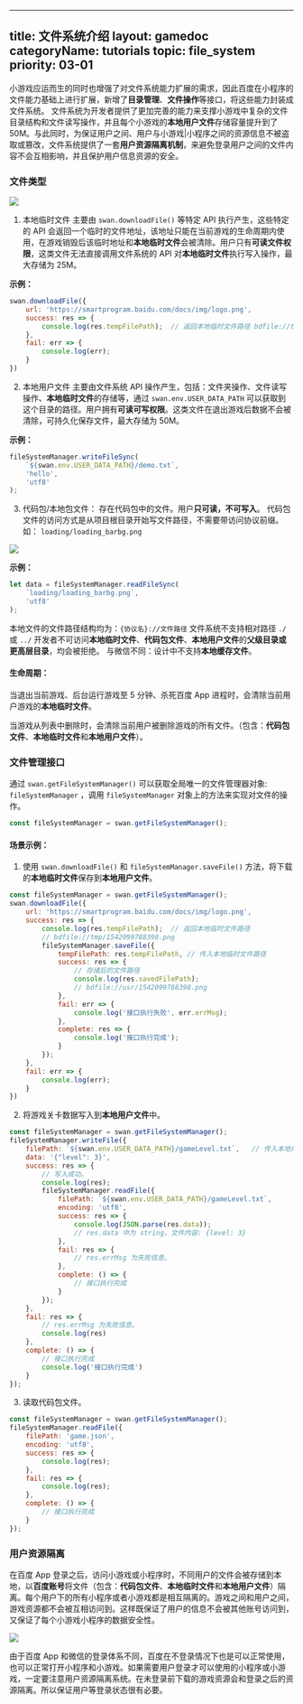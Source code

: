 
---
title: 文件系统介绍
layout: gamedoc
categoryName: tutorials
topic: file_system
priority: 03-01
---

小游戏应运而生的同时也增强了对文件系统能力扩展的需求，因此百度在小程序的文件能力基础上进行扩展，新增了**目录管理**、**文件操作**等接口，将这些能力封装成文件系统。
文件系统为开发者提供了更加完善的能力来支撑小游戏中复杂的文件目录结构和文件读写操作，并且每个小游戏的**本地用户文件**存储容量提升到了 50M。与此同时，为保证用户之间、用户与小游戏|小程序之间的资源信息不被盗取或篡改，文件系统提供了一套**用户资源隔离机制**，来避免登录用户之间的文件内容不会互相影响，并且保护用户信息资源的安全。

### 文件类型

![](/img/game/tutorials/file_class.png)

1. 本地临时文件
主要由 `swan.downloadFile()` 等特定 API 执行产生，这些特定的 API 会返回一个临时的文件地址，该地址只能在当前游戏的生命周期内使用，在游戏销毁后该临时地址和**本地临时文件**会被清除。用户只有**可读文件权限**，这类文件无法直接调用文件系统的 API 对**本地临时文件**执行写入操作，最大存储为 25M。

**示例：**

```js
swan.downloadFile({
    url: 'https://smartprogram.baidu.com/docs/img/logo.png',
    success: res => {
        console.log(res.tempFilePath);  // 返回本地临时文件路径 bdfile://tmp/1542099788398.png
    },
    fail: err => {
        console.log(err);
    }
})
```

2. 本地用户文件
主要由文件系统 API 操作产生，包括：文件夹操作、文件读写操作、**本地临时文件**的存储等，通过 `swan.env.USER_DATA_PATH` 可以获取到这个目录的路径。用户拥有**可读可写权限**。这类文件在退出游戏后数据不会被清除，可持久化保存文件，最大存储为 50M。

**示例：**

```js
fileSystemManager.writeFileSync(
    `${swan.env.USER_DATA_PATH}/demo.txt`,
    'hello',
    'utf8'
);
```

3. 代码包/本地包文件：
存在代码包中的文件。用户**只可读，不可写入**。
代码包文件的访问方式是从项目根目录开始写文件路径，不需要带访问协议前缀。
如： `loading/loading_barbg.png`

![](/img/game/tutorials/file_package.png)

**示例：**

```js
let data = fileSystemManager.readFileSync(
    `loading/loading_barbg.png`,
    'utf8'
);
```

本地文件的文件路径结构均为：`{协议名}://文件路径`
文件系统不支持相对路径 `./` 或 `../`
开发者不可访问**本地临时文件**、**代码包文件**、**本地用户文件**的**父级目录或更高层目录**，均会被拒绝。
与微信不同：设计中不支持**本地缓存文件**。

#### 生命周期：

当退出当前游戏、后台运行游戏至 5 分钟、杀死百度 App 进程时，会清除当前用户游戏的**本地临时文件**。

当游戏从列表中删除时，会清除当前用户被删除游戏的所有文件。（包含：**代码包文件**、**本地临时文件**和**本地用户文件**）。

### 文件管理接口
通过 `swan.getFileSystemManager()` 可以获取全局唯一的文件管理器对象: `fileSystemManager` ，调用 `fileSystemManager` 对象上的方法来实现对文件的操作。

```js
const fileSystemManager = swan.getFileSystemManager();
```

#### 场景示例：

1. 使用 `swan.downloadFile()` 和 `fileSystemManager.saveFile()` 方法，将下载的**本地临时文件**保存到**本地用户文件**。

```js
const fileSystemManager = swan.getFileSystemManager();
swan.downloadFile({
    url: 'https://smartprogram.baidu.com/docs/img/logo.png',
    success: res => {
        console.log(res.tempFilePath);  // 返回本地临时文件路径
        // bdfile://tmp/1542099788398.png
        fileSystemManager.saveFile({
            tempFilePath: res.tempFilePath, // 传入本地临时文件路径
            success: res => {
                // 存储后的文件路径
                console.log(res.savedFilePath);
                // bdfile://usr/1542099788398.png
            },
            fail: err => {
                console.log('接口执行失败', err.errMsg);
            },
            complete: res => {
				console.log('接口执行完成');
			}
        });
    },
    fail: err => {
        console.log(err);
    }
})
```

2. 将游戏关卡数据写入到**本地用户文件**中。

```js
const fileSystemManager = swan.getFileSystemManager();
fileSystemManager.writeFile({
    filePath: `${swan.env.USER_DATA_PATH}/gameLevel.txt`,   // 传入本地用户文件路径
    data: '{"level": 3}',
    success: res => {
        // 写入成功。
        console.log(res);
        fileSystemManager.readFile({
            filePath: `${swan.env.USER_DATA_PATH}/gameLevel.txt`,
            encoding: 'utf8',
            success: res => {
                console.log(JSON.parse(res.data));
                // res.data 中为 string，文件内容: {level: 3}
            },
            fail: res => {
                // res.errMsg 为失败信息。
            },
            complete: () => {
                // 接口执行完成
            }
        });
    },
    fail: res => {
        // res.errMsg 为失败信息。
        console.log(res)
    },
    complete: () => {
        // 接口执行完成
        console.log('接口执行完成')
    }
});
```
3. 读取代码包文件。

```js
const fileSystemManager = swan.getFileSystemManager();
fileSystemManager.readFile({
    filePath: 'game.json',
    encoding: 'utf8',
    success: res => {
        console.log(res);
    },
    fail: res => {
        console.log(res);
    },
    complete: () => {
        // 接口执行完成
    }
});
```

### 用户资源隔离
在百度 App 登录之后，访问小游戏或小程序时，不同用户的文件会被存储到本地，以**百度账号**将文件（包含：**代码包文件**、**本地临时文件**和**本地用户文件**）隔离。每个用户下的所有小程序或者小游戏都是相互隔离的。游戏之间和用户之间，游戏资源都不会被互相访问到。这样既保证了用户的信息不会被其他账号访问到，又保证了每个小游戏小程序的数据安全性。

![](/img/game/tutorials/file_user.png)

由于百度 App 和微信的登录体系不同，百度在不登录情况下也是可以正常使用，也可以正常打开小程序和小游戏。如果需要用户登录才可以使用的小程序或小游戏，一定要注意用户资源隔离系统。在未登录前下载的游戏资源会和登录之后的资源隔离。所以保证用户等登录状态很有必要。
